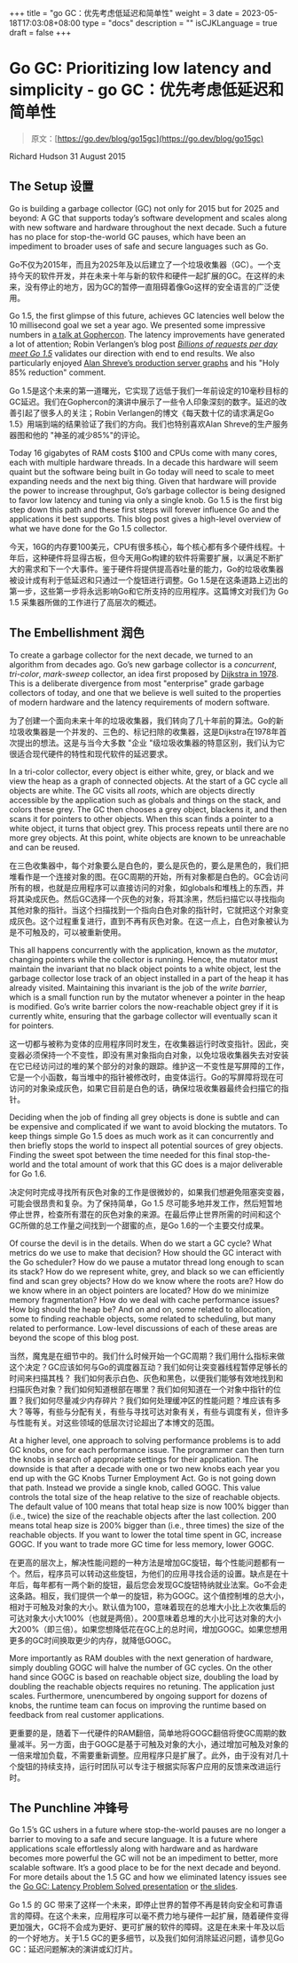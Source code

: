 +++
title = "go GC：优先考虑低延迟和简单性"
weight = 3
date = 2023-05-18T17:03:08+08:00
type = "docs"
description = ""
isCJKLanguage = true
draft = false
+++

# Go GC: Prioritizing low latency and simplicity - go GC：优先考虑低延迟和简单性

> 原文：[https://go.dev/blog/go15gc](https://go.dev/blog/go15gc)

Richard Hudson
31 August 2015

## The Setup 设置

Go is building a garbage collector (GC) not only for 2015 but for 2025 and beyond: A GC that supports today’s software development and scales along with new software and hardware throughout the next decade. Such a future has no place for stop-the-world GC pauses, which have been an impediment to broader uses of safe and secure languages such as Go.

Go不仅为2015年，而且为2025年及以后建立了一个垃圾收集器（GC）。一个支持今天的软件开发，并在未来十年与新的软件和硬件一起扩展的GC。在这样的未来，没有停止的地方，因为GC的暂停一直阻碍着像Go这样的安全语言的广泛使用。

Go 1.5, the first glimpse of this future, achieves GC latencies well below the 10 millisecond goal we set a year ago. We presented some impressive numbers in [a talk at Gophercon](https://go.dev/talks/2015/go-gc.pdf). The latency improvements have generated a lot of attention; Robin Verlangen’s blog post [*Billions of requests per day meet Go 1.5*](https://medium.com/@robin.verlangen/billions-of-request-per-day-meet-go-1-5-362bfefa0911) validates our direction with end to end results. We also particularly enjoyed [Alan Shreve’s production server graphs](https://twitter.com/inconshreveable/status/620650786662555648) and his "Holy 85% reduction" comment.

Go 1.5是这个未来的第一道曙光，它实现了远低于我们一年前设定的10毫秒目标的GC延迟。我们在Gophercon的演讲中展示了一些令人印象深刻的数字。延迟的改善引起了很多人的关注；Robin Verlangen的博文《每天数十亿的请求满足Go 1.5》用端到端的结果验证了我们的方向。我们也特别喜欢Alan Shreve的生产服务器图和他的 "神圣的减少85%"的评论。

Today 16 gigabytes of RAM costs $100 and CPUs come with many cores, each with multiple hardware threads. In a decade this hardware will seem quaint but the software being built in Go today will need to scale to meet expanding needs and the next big thing. Given that hardware will provide the power to increase throughput, Go’s garbage collector is being designed to favor low latency and tuning via only a single knob. Go 1.5 is the first big step down this path and these first steps will forever influence Go and the applications it best supports. This blog post gives a high-level overview of what we have done for the Go 1.5 collector.

今天，16G的内存要100美元，CPU有很多核心，每个核心都有多个硬件线程。十年后，这种硬件将显得古板，但今天用Go构建的软件将需要扩展，以满足不断扩大的需求和下一个大事件。鉴于硬件将提供提高吞吐量的能力，Go的垃圾收集器被设计成有利于低延迟和只通过一个旋钮进行调整。Go 1.5是在这条道路上迈出的第一步，这些第一步将永远影响Go和它所支持的应用程序。这篇博文对我们为 Go 1.5 采集器所做的工作进行了高层次的概述。

## The Embellishment 润色

To create a garbage collector for the next decade, we turned to an algorithm from decades ago. Go’s new garbage collector is a *concurrent*, *tri-color*, *mark-sweep* collector, an idea first proposed by [Dijkstra in 1978](http://dl.acm.org/citation.cfm?id=359655). This is a deliberate divergence from most "enterprise" grade garbage collectors of today, and one that we believe is well suited to the properties of modern hardware and the latency requirements of modern software.

为了创建一个面向未来十年的垃圾收集器，我们转向了几十年前的算法。Go的新垃圾收集器是一个并发的、三色的、标记扫除的收集器，这是Dijkstra在1978年首次提出的想法。这是与当今大多数 "企业 "级垃圾收集器的特意区别，我们认为它很适合现代硬件的特性和现代软件的延迟要求。

In a tri-color collector, every object is either white, grey, or black and we view the heap as a graph of connected objects. At the start of a GC cycle all objects are white. The GC visits all *roots*, which are objects directly accessible by the application such as globals and things on the stack, and colors these grey. The GC then chooses a grey object, blackens it, and then scans it for pointers to other objects. When this scan finds a pointer to a white object, it turns that object grey. This process repeats until there are no more grey objects. At this point, white objects are known to be unreachable and can be reused.

在三色收集器中，每个对象要么是白色的，要么是灰色的，要么是黑色的，我们把堆看作是一个连接对象的图。在GC周期的开始，所有对象都是白色的。GC会访问所有的根，也就是应用程序可以直接访问的对象，如globals和堆栈上的东西，并将其染成灰色。然后GC选择一个灰色的对象，将其涂黑，然后扫描它以寻找指向其他对象的指针。当这个扫描找到一个指向白色对象的指针时，它就把这个对象变成灰色。这个过程重复进行，直到不再有灰色对象。在这一点上，白色对象被认为是不可触及的，可以被重新使用。

This all happens concurrently with the application, known as the *mutator*, changing pointers while the collector is running. Hence, the mutator must maintain the invariant that no black object points to a white object, lest the garbage collector lose track of an object installed in a part of the heap it has already visited. Maintaining this invariant is the job of the *write barrier*, which is a small function run by the mutator whenever a pointer in the heap is modified. Go’s write barrier colors the now-reachable object grey if it is currently white, ensuring that the garbage collector will eventually scan it for pointers.

这一切都与被称为变体的应用程序同时发生，在收集器运行时改变指针。因此，突变器必须保持一个不变性，即没有黑对象指向白对象，以免垃圾收集器失去对安装在它已经访问过的堆的某个部分的对象的跟踪。维护这一不变性是写屏障的工作，它是一个小函数，每当堆中的指针被修改时，由变体运行。Go的写屏障将现在可访问的对象染成灰色，如果它目前是白色的话，确保垃圾收集器最终会扫描它的指针。

Deciding when the job of finding all grey objects is done is subtle and can be expensive and complicated if we want to avoid blocking the mutators. To keep things simple Go 1.5 does as much work as it can concurrently and then briefly stops the world to inspect all potential sources of grey objects. Finding the sweet spot between the time needed for this final stop-the-world and the total amount of work that this GC does is a major deliverable for Go 1.6.

决定何时完成寻找所有灰色对象的工作是很微妙的，如果我们想避免阻塞突变器，可能会很昂贵和复杂。为了保持简单，Go 1.5 尽可能多地并发工作，然后短暂地停止世界，检查所有潜在的灰色对象的来源。在最后停止世界所需的时间和这个GC所做的总工作量之间找到一个甜蜜的点，是Go 1.6的一个主要交付成果。

Of course the devil is in the details. When do we start a GC cycle? What metrics do we use to make that decision? How should the GC interact with the Go scheduler? How do we pause a mutator thread long enough to scan its stack?  How do we represent white, grey, and black so we can efficiently find and scan grey objects? How do we know where the roots are? How do we know where in an object pointers are located? How do we minimize memory fragmentation? How do we deal with cache performance issues? How big should the heap be? And on and on, some related to allocation, some to finding reachable objects, some related to scheduling, but many related to performance. Low-level discussions of each of these areas are beyond the scope of this blog post.

当然，魔鬼是在细节中的。我们什么时候开始一个GC周期？我们用什么指标来做这个决定？GC应该如何与Go的调度器互动？我们如何让突变器线程暂停足够长的时间来扫描其栈？ 我们如何表示白色、灰色和黑色，以便我们能够有效地找到和扫描灰色对象？我们如何知道根部在哪里？我们如何知道在一个对象中指针的位置？我们如何尽量减少内存碎片？我们如何处理缓冲区的性能问题？堆应该有多大？等等，有些与分配有关，有些与寻找可达对象有关，有些与调度有关，但许多与性能有关。对这些领域的低层次讨论超出了本博文的范围。

At a higher level, one approach to solving performance problems is to add GC knobs, one for each performance issue. The programmer can then turn the knobs in search of appropriate settings for their application. The downside is that after a decade with one or two new knobs each year you end up with the GC Knobs Turner Employment Act. Go is not going down that path. Instead we provide a single knob, called GOGC. This value controls the total size of the heap relative to the size of reachable objects. The default value of 100 means that total heap size is now 100% bigger than (i.e., twice) the size of the reachable objects after the last collection. 200 means total heap size is 200% bigger than (i.e., three times) the size of the reachable objects. If you want to lower the total time spent in GC, increase GOGC. If you want to trade more GC time for less memory, lower GOGC.

在更高的层次上，解决性能问题的一种方法是增加GC旋钮，每个性能问题都有一个。然后，程序员可以转动这些旋钮，为他们的应用寻找合适的设置。缺点是在十年后，每年都有一两个新的旋钮，最后您会发现GC旋钮特纳就业法案。Go不会走这条路。相反，我们提供一个单一的旋钮，称为GOGC。这个值控制堆的总大小，相对于可触及对象的大小。默认值为100，意味着现在的总堆大小比上次收集后的可达对象大小大100%（也就是两倍）。200意味着总堆的大小比可达对象的大小大200%（即三倍）。如果您想降低花在GC上的总时间，增加GOGC。如果您想用更多的GC时间换取更少的内存，就降低GOGC。

More importantly as RAM doubles with the next generation of hardware, simply doubling GOGC will halve the number of GC cycles. On the other hand since GOGC is based on reachable object size, doubling the load by doubling the reachable objects requires no retuning. The application just scales. Furthermore, unencumbered by ongoing support for dozens of knobs, the runtime team can focus on improving the runtime based on feedback from real customer applications.

更重要的是，随着下一代硬件的RAM翻倍，简单地将GOGC翻倍将使GC周期的数量减半。另一方面，由于GOGC是基于可触及对象的大小，通过增加可触及对象的一倍来增加负载，不需要重新调整。应用程序只是扩展了。此外，由于没有对几十个旋钮的持续支持，运行时团队可以专注于根据实际客户应用的反馈来改进运行时。

## The Punchline 冲锋号

Go 1.5’s GC ushers in a future where stop-the-world pauses are no longer a barrier to moving to a safe and secure language. It is a future where applications scale effortlessly along with hardware and as hardware becomes more powerful the GC will not be an impediment to better, more scalable software. It’s a good place to be for the next decade and beyond. For more details about the 1.5 GC and how we eliminated latency issues see the [Go GC: Latency Problem Solved presentation](https://www.youtube.com/watch?v=aiv1JOfMjm0) or [the slides](https://go.dev/talks/2015/go-gc.pdf).

Go 1.5 的 GC 带来了这样一个未来，即停止世界的暂停不再是转向安全和可靠语言的障碍。在这个未来，应用程序可以毫不费力地与硬件一起扩展，随着硬件变得更加强大，GC将不会成为更好、更可扩展的软件的障碍。这是在未来十年及以后的一个好地方。关于1.5 GC的更多细节，以及我们如何消除延迟问题，请参见Go GC：延迟问题解决的演讲或幻灯片。
